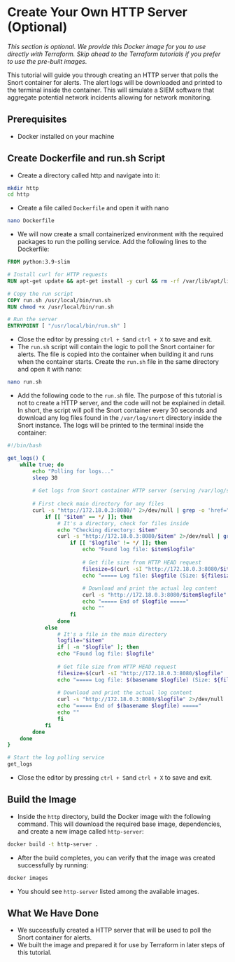 # Create Your Own HTTP Server (Optional)

*This section is optional. We provide this Docker image for you to use directly with Terraform. Skip ahead to the Terraform tutorials if you prefer to use the pre-built images.*

This tutorial will guide you through creating an HTTP server that polls the Snort container for alerts. The alert logs will be downloaded and printed to the terminal inside the container. This will simulate a SIEM software that aggregate potential network incidents allowing for network monitoring.

## Prerequisites
 - Docker installed on your machine

## Create Dockerfile and run.sh Script
- Create a directory called http and navigate into it:
```bash
mkdir http
cd http
```
- Create a file called `Dockerfile` and open it with nano
```bash
nano Dockerfile
```
- We will now create a small containerized environment with the required packages to run the polling service. Add the following lines to the Dockerfile:
```Dockerfile
FROM python:3.9-slim

# Install curl for HTTP requests
RUN apt-get update && apt-get install -y curl && rm -rf /var/lib/apt/lists/*

# Copy the run script
COPY run.sh /usr/local/bin/run.sh
RUN chmod +x /usr/local/bin/run.sh

# Run the server
ENTRYPOINT [ "/usr/local/bin/run.sh" ]
```
- Close the editor by pressing `ctrl + S`and `ctrl + X` to save and exit.
- The `run.sh` script will contain the logic to poll the Snort container for alerts. The file is copied into the container when building it and runs when the container starts. Create the `run.sh` file in the same directory and open it with nano:
```bash
nano run.sh
```
- Add the following code to the `run.sh` file. The purpose of this tutorial is not to create a HTTP server, and the code will not be explained in detail. In short, the script will poll the Snort container every 30 seconds and download any log files found in the `/var/log/snort` directory inside the Snort instance. The logs will be printed to the terminal inside the container:
```bash
#!/bin/bash

get_logs() {
    while true; do
        echo "Polling for logs..."
        sleep 30
        
		# Get logs from Snort container HTTP server (serving /var/log/snort directory)
        
		# First check main directory for any files
        curl -s "http://172.18.0.3:8080/" 2>/dev/null | grep -o 'href="[^"]*"' | sed 's/href="//;s/"//' | grep -v "^/$" | while read -r item; do
            if [[ "$item" == */ ]]; then
                # It's a directory, check for files inside
                echo "Checking directory: $item"
                curl -s "http://172.18.0.3:8080/$item" 2>/dev/null | grep -o 'href="[^"]*"' | sed 's/href="//;s/"//' | grep -v "^/$" | while read -r logfile; do
                    if [[ "$logfile" != */ ]]; then
                        echo "Found log file: $item$logfile"
                        
						# Get file size from HTTP HEAD request
                        filesize=$(curl -sI "http://172.18.0.3:8080/$item$logfile" | grep -i content-length | awk '{print $2}' | tr -d '\r' || echo "unknown")
                        echo "===== Log file: $logfile (Size: ${filesize} bytes) ====="
                        
						# Download and print the actual log content
                        curl -s "http://172.18.0.3:8080/$item$logfile" 2>/dev/null
                        echo "===== End of $logfile ====="
                        echo ""
                    fi
                done
            else
                # It's a file in the main directory
                logfile="$item"
                if [ -n "$logfile" ]; then
                echo "Found log file: $logfile"
                
				# Get file size from HTTP HEAD request
                filesize=$(curl -sI "http://172.18.0.3:8080/$logfile" | grep -i content-length | awk '{print $2}' | tr -d '\r' || echo "unknown")
                echo "===== Log file: $(basename $logfile) (Size: ${filesize} bytes) ====="
                
				# Download and print the actual log content
                curl -s "http://172.18.0.3:8080/$logfile" 2>/dev/null
                echo "===== End of $(basename $logfile) ====="
                echo ""
                fi
            fi
        done
    done
}

# Start the log polling service
get_logs
```
- Close the editor by pressing `ctrl + S`and `ctrl + X` to save and exit.

## Build the Image
- Inside the `http` directory, build the Docker image with the following command. This will download the required base image, dependencies, and create a new image called `http-server`:
```bash
docker build -t http-server .
```
- After the build completes, you can verify that the image was created successfully by running:
```bash
docker images
```
- You should see `http-server` listed among the available images.

## What We Have Done
- We successfully created a HTTP server that will be used to poll the Snort container for alerts. 
- We built the image and prepared it for use by Terraform in later steps of this tutorial.